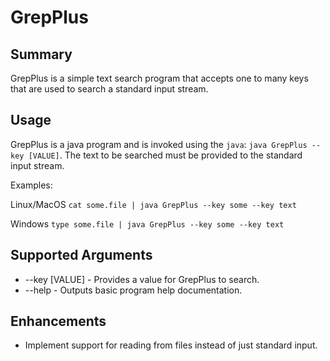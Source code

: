 # GrepPlus
## Summary
GrepPlus is a simple text search program that accepts one to many keys that are used to search a standard input stream.

## Usage
GrepPlus is a java program and is invoked using the `java`: `java GrepPlus --key [VALUE]`. The text to be
searched must be provided to the standard input stream.

Examples:

Linux/MacOS
`cat some.file | java GrepPlus --key some --key text`

Windows
`type some.file | java GrepPlus --key some --key text`

## Supported Arguments
* --key [VALUE] - Provides a value for GrepPlus to search.
* --help - Outputs basic program help documentation.

## Enhancements
* Implement support for reading from files instead of just standard input.